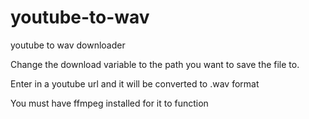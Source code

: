 # youtube-to-wav
youtube to wav downloader

Change the download variable to the path you want to save the file to.

Enter in a youtube url and it will be converted to .wav format

You must have ffmpeg installed for it to function
